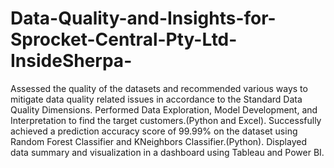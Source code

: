 # Data-Quality-and-Insights-for-Sprocket-Central-Pty-Ltd-InsideSherpa-
 Assessed the quality of the datasets and recommended various ways to mitigate data quality related issues in accordance to the Standard Data Quality Dimensions.
 Performed Data Exploration, Model Development, and Interpretation to find the target customers.(Python and Excel). 
 Successfully achieved a prediction accuracy score of 99.99% on the dataset using Random Forest Classifier and KNeighbors Classifier.(Python). 
 Displayed data summary and visualization in a dashboard using Tableau and Power BI. 
